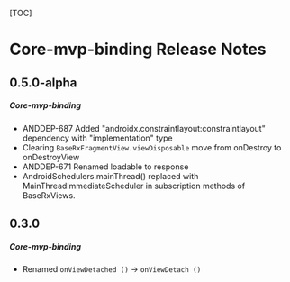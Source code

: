 [TOC]
# Core-mvp-binding Release Notes
## 0.5.0-alpha
##### Core-mvp-binding
* ANDDEP-687 Added "androidx.constraintlayout:constraintlayout" dependency with "implementation" type
* Clearing `BaseRxFragmentView.viewDisposable` move from onDestroy to onDestroyView
* ANDDEP-671 Renamed loadable to response
* AndroidSchedulers.mainThread() replaced with MainThreadImmediateScheduler
 in subscription methods of BaseRxViews.
## 0.3.0
##### Core-mvp-binding
* Renamed `onViewDetached ()` -> `onViewDetach ()`